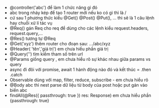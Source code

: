 - @controller('abc') để làm 1 chức năng gì đó
- abc trong nháy kép để tạo 1 router mới nếu ko có gì thì là /
- cứ sau 1 phương thức kiểu @Get() @Post() @Put(), ... thì sẽ là 1 câu lệnh hay chuỗi xử lí tác vụ
- @Req() gán Req cho req để dùng cho các lệnh kiểu request.headers, request.query,...
- @Res() tương tự @Req
- @Get('xyz') thêm router cho đoạn sau: .../abc/xyz
- @Header( 'tên','giá trị') em chưa hiểu phần giá trị
- @Query('') tìm kiếm tham số trên url
- @Params giống query , em chưa hiểu rõ sự khác nhau giữa params vs query
- async đi đôi với promise, await 1 hành động nào đó và kết thúc = .then .catch
- Observable dùng với map, filter, reduce, subscribe - em chưa hiểu rõ
- @Body abc thì nest parse dữ liệu từ body của post hoặc put gán vào biến abc
- findAll(@Res({ passthrough: true }) res: Response) em chưa hiểu phần {passthrough: true}